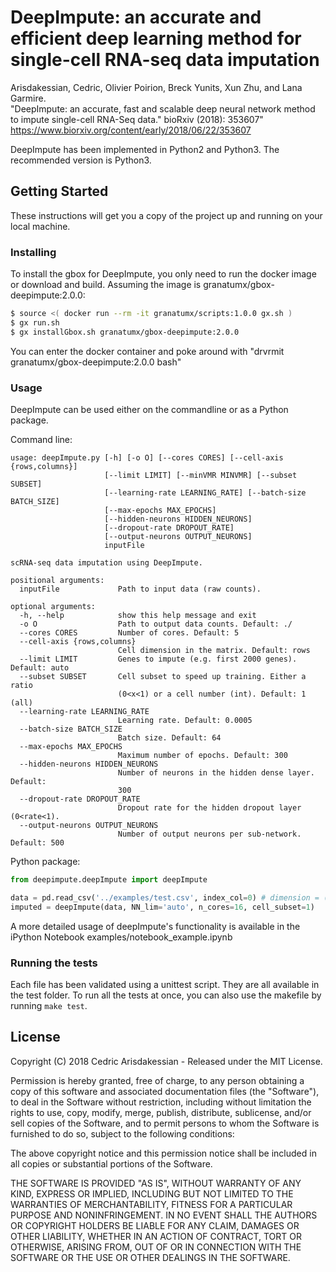 # DeepImpute: an accurate and efficient deep learning method for single-cell RNA-seq data imputation

Arisdakessian, Cedric, Olivier Poirion, Breck Yunits, Xun Zhu, and Lana Garmire.  
"DeepImpute: an accurate, fast and scalable deep neural network method to impute single-cell RNA-Seq data." bioRxiv (2018): 353607"  
https://www.biorxiv.org/content/early/2018/06/22/353607

DeepImpute has been implemented in Python2 and Python3. The recommended version is Python3.

## Getting Started

These instructions will get you a copy of the project up and running on your local machine.

### Installing

To install the gbox for DeepImpute, you only need to run the docker image or download and build.
Assuming the image is granatumx/gbox-deepimpute:2.0.0: 

```bash
$ source <( docker run --rm -it granatumx/scripts:1.0.0 gx.sh )
$ gx run.sh
$ gx installGbox.sh granatumx/gbox-deepimpute:2.0.0
```

You can enter the docker container and poke around with "drvrmit granatumx/gbox-deepimpute:2.0.0 bash"

### Usage

DeepImpute can be used either on the commandline or as a Python package.

Command line:

```
usage: deepImpute.py [-h] [-o O] [--cores CORES] [--cell-axis {rows,columns}]
                     [--limit LIMIT] [--minVMR MINVMR] [--subset SUBSET]
                     [--learning-rate LEARNING_RATE] [--batch-size BATCH_SIZE]
                     [--max-epochs MAX_EPOCHS]
                     [--hidden-neurons HIDDEN_NEURONS]
                     [--dropout-rate DROPOUT_RATE]
                     [--output-neurons OUTPUT_NEURONS]
                     inputFile
					 
scRNA-seq data imputation using DeepImpute.

positional arguments:
  inputFile             Path to input data (raw counts).

optional arguments:
  -h, --help            show this help message and exit
  -o O                  Path to output data counts. Default: ./
  --cores CORES         Number of cores. Default: 5
  --cell-axis {rows,columns}
                        Cell dimension in the matrix. Default: rows
  --limit LIMIT         Genes to impute (e.g. first 2000 genes). Default: auto
  --subset SUBSET       Cell subset to speed up training. Either a ratio
                        (0<x<1) or a cell number (int). Default: 1 (all)
  --learning-rate LEARNING_RATE
                        Learning rate. Default: 0.0005
  --batch-size BATCH_SIZE
                        Batch size. Default: 64
  --max-epochs MAX_EPOCHS
                        Maximum number of epochs. Default: 300
  --hidden-neurons HIDDEN_NEURONS
                        Number of neurons in the hidden dense layer. Default:
                        300
  --dropout-rate DROPOUT_RATE
                        Dropout rate for the hidden dropout layer (0<rate<1).
  --output-neurons OUTPUT_NEURONS
                        Number of output neurons per sub-network. Default: 500
```

Python package:

```python
from deepimpute.deepImpute import deepImpute

data = pd.read_csv('../examples/test.csv', index_col=0) # dimension = (cells x genes)
imputed = deepImpute(data, NN_lim='auto', n_cores=16, cell_subset=1)
```

A more detailed usage of deepImpute's functionality is available in the iPython Notebook examples/notebook_example.ipynb

### Running the tests

Each file has been validated using a unittest script. They are all available in the test folder.
To run all the tests at once, you can also use the makefile by running `make test`.

## License

Copyright (C) 2018 Cedric Arisdakessian - Released under the MIT License.

Permission is hereby granted, free of charge, to any person obtaining a copy of this software and associated documentation files (the "Software"), to deal in the Software without restriction, including without limitation the rights to use, copy, modify, merge, publish, distribute, sublicense, and/or sell copies of the Software, and to permit persons to whom the Software is furnished to do so, subject to the following conditions:

The above copyright notice and this permission notice shall be included in all copies or substantial portions of the Software.

THE SOFTWARE IS PROVIDED "AS IS", WITHOUT WARRANTY OF ANY KIND, EXPRESS OR IMPLIED, INCLUDING BUT NOT LIMITED TO THE WARRANTIES OF MERCHANTABILITY, FITNESS FOR A PARTICULAR PURPOSE AND NONINFRINGEMENT. IN NO EVENT SHALL THE AUTHORS OR COPYRIGHT HOLDERS BE LIABLE FOR ANY CLAIM, DAMAGES OR OTHER LIABILITY, WHETHER IN AN ACTION OF CONTRACT, TORT OR OTHERWISE, ARISING FROM, OUT OF OR IN CONNECTION WITH THE SOFTWARE OR THE USE OR OTHER DEALINGS IN THE SOFTWARE.

